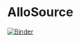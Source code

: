 # AlloSource

[![Binder](https://mybinder.org/badge_logo.svg)](https://mybinder.org/v2/gh/c14kevincardenas/AlloSource/HEAD)